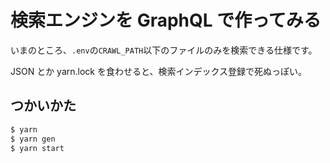 # 検索エンジンを GraphQL で作ってみる

いまのところ、`.env`の`CRAWL_PATH`以下のファイルのみを検索できる仕様です。

JSON とか yarn.lock を食わせると、検索インデックス登録で死ぬっぽい。

## つかいかた

```sh
$ yarn
$ yarn gen
$ yarn start
```
